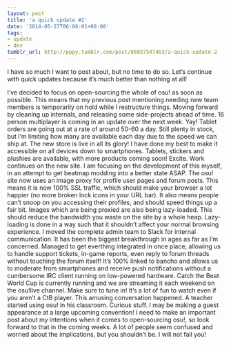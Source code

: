 ```yaml
---
layout: post
title: 'a quick update #2'
date: '2014-05-27T06:06:01+09:00'
tags:
- update
- dev
tumblr_url: http://pppy.tumblr.com/post/86937547463/a-quick-update-2
---
```

I have so much I want to post about, but no time to do so. Let’s continue with quick updates because it’s much better than nothing at all!

I’ve decided to focus on open-sourcing the whole of osu! as soon as possible. This means that my previous post mentioning needing new team members is temporarily on hold while I restructure things. Moving forward by cleaning up internals, and releasing some side-projects ahead of time.
16 person multiplayer is coming in an update over the next week. Yay!
Tablet orders are going out at a rate of around 50-60 a day. Still plenty in stock, but I’m limiting how many are available each day due to the speed we can ship at.
The new store is live in all its glory! I have done my best to make it accessible on all devices down to smartphones. Tablets, stickers and plushies are available, with more products coming soon! Excite.
Work continues on the new site. I am focusing on the development of this myself, in an attempt to get beatmap modding into a better state ASAP.
The osu! site now uses an image proxy for profile user pages and forum posts. This means it is now 100% SSL traffic, which should make your browser a lot happier (no more broken lock icons in your URL bar). It also means people can’t snoop on you accessing their profiles, and should speed things up a fair bit.
Images which are being proxied are also being lazy-loaded. This should reduce the bandwidth you waste on the site by a whole heap. Lazy-loading is done in a way such that it shouldn’t affect your normal browsing experience.
I moved the complete admin team to Slack for internal communication. It has been the biggest breakthrough in ages as far as I’m concerned. Managed to get everthing integrated in once place, allowing us to handle support tickets, in-game reports, even reply to forum threads without touching the forum itself! It’s 100% linked to bancho and allows us to moderate from smartphones and receive push notifications without a cumbersome IRC client running on low-powered hardware.
Catch the Beat World Cup is currently running and we are streaming it each weekend on the osu!live channel. Make sure to tune in! It’s a lot of fun to watch even if you aren’t a CtB player.
This amusing conversation happened.
A teacher started using osu! in his classroom. Curious stuff.
I may be making a guest appearance at a large upcoming convention!
I need to make an important post about my intentions when it comes to open-sourcing osu!, so look forward to that in the coming weeks. A lot of people seem confused and worried about the implications, but you shouldn’t be. I will not fail you!
